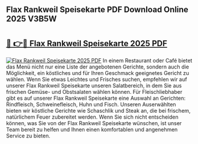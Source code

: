 ## Flax Rankweil Speisekarte PDF Download Online 2025 V3B5W

# <h2><a href="http://gcaab6.nevu.top/?p=Flax+Rankweil+Speisekarte">🔗 👉🔴 Flax Rankweil Speisekarte 2025 PDF</a></h2>

[![Flax Rankweil Speisekarte 2025 PDF](https://i.imgur.com/dBaPXMq.png)](http://gcaab6.nevu.top/?p=Flax+Rankweil+Speisekarte)
In einem Restaurant oder Café bietet das Menü nicht nur eine Liste der angebotenen Gerichte, sondern auch die Möglichkeit, ein köstliches und für Ihren Geschmack geeignetes Gericht zu wählen. Wenn Sie etwas Leichtes und Frisches suchen, empfehlen wir auf unserer Flax Rankweil Speisekarte unseren Salatbereich, in dem Sie aus frischen Gemüse- und Obstsalaten wählen können. Für Fleischliebhaber gibt es auf unserer Flax Rankweil Speisekarte eine Auswahl an Gerichten: Rindfleisch, Schweinefleisch, Huhn und Fisch. Unseren Auserwählten bieten wir köstliche Gerichte wie Schaschlik und Steak an, die bei frischem, natürlichem Feuer zubereitet werden. Wenn Sie sich nicht entscheiden können, was Sie von der Flax Rankweil Speisekarte wünschen, ist unser Team bereit zu helfen und Ihnen einen komfortablen und angenehmen Service zu bieten.
